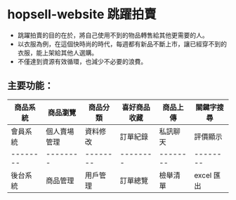# hopsell-website 跳躍拍賣

 * 跳躍拍賣的目的在於，將自己使用不到的物品轉售給其他更需要的人。
 * 以衣服為例，在這個快時尚的時代，每週都有新品不斷上市，讓已經穿不到的衣服，能上架給其他人選購。
 * 不僅達到資源有效循環，也減少不必要的浪費。

## 主要功能：

| 商品系統 | 商品瀏覽 | 商品分類 | 喜好商品收藏 | 商品上傳 | 關鍵字搜尋 |
| -------- | -------- | -------- | -------- | -------- |-------- |
| 會員系統  | 個人賣場管理 | 資料修改 | 訂單紀錄  | 私訊聊天 |  評價顯示 |
| -------- | -------- | -------- | -------- | -------- |-------- |
| 後台系統  | 商品管理 | 用戶管理 |  訂單總覽 |  檢舉清單 |  excel 匯出 |


